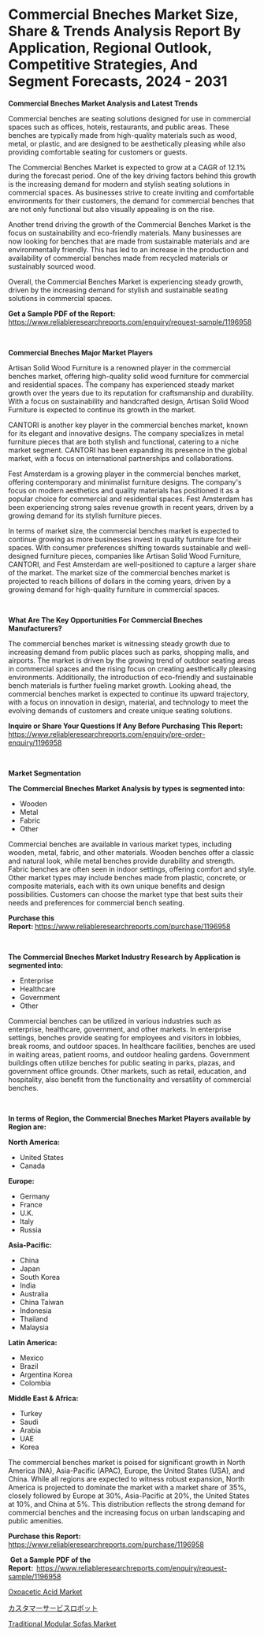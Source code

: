 <p><h1>Commercial Bneches Market Size, Share & Trends Analysis Report By Application, Regional Outlook, Competitive Strategies, And Segment Forecasts, 2024 - 2031</h1></p><p><strong>Commercial Bneches Market Analysis and Latest Trends</strong></p>
<p><p>Commercial benches are seating solutions designed for use in commercial spaces such as offices, hotels, restaurants, and public areas. These benches are typically made from high-quality materials such as wood, metal, or plastic, and are designed to be aesthetically pleasing while also providing comfortable seating for customers or guests.</p><p>The Commercial Benches Market is expected to grow at a CAGR of 12.1% during the forecast period. One of the key driving factors behind this growth is the increasing demand for modern and stylish seating solutions in commercial spaces. As businesses strive to create inviting and comfortable environments for their customers, the demand for commercial benches that are not only functional but also visually appealing is on the rise.</p><p>Another trend driving the growth of the Commercial Benches Market is the focus on sustainability and eco-friendly materials. Many businesses are now looking for benches that are made from sustainable materials and are environmentally friendly. This has led to an increase in the production and availability of commercial benches made from recycled materials or sustainably sourced wood.</p><p>Overall, the Commercial Benches Market is experiencing steady growth, driven by the increasing demand for stylish and sustainable seating solutions in commercial spaces.</p></p>
<p><strong>Get a Sample PDF of the Report:&nbsp;</strong> <a href="https://www.reliableresearchreports.com/enquiry/request-sample/1196958">https://www.reliableresearchreports.com/enquiry/request-sample/1196958</a></p>
<p>&nbsp;</p>
<p><strong>Commercial Bneches Major Market Players</strong></p>
<p><p>Artisan Solid Wood Furniture is a renowned player in the commercial benches market, offering high-quality solid wood furniture for commercial and residential spaces. The company has experienced steady market growth over the years due to its reputation for craftsmanship and durability. With a focus on sustainability and handcrafted design, Artisan Solid Wood Furniture is expected to continue its growth in the market.</p><p>CANTORI is another key player in the commercial benches market, known for its elegant and innovative designs. The company specializes in metal furniture pieces that are both stylish and functional, catering to a niche market segment. CANTORI has been expanding its presence in the global market, with a focus on international partnerships and collaborations.</p><p>Fest Amsterdam is a growing player in the commercial benches market, offering contemporary and minimalist furniture designs. The company's focus on modern aesthetics and quality materials has positioned it as a popular choice for commercial and residential spaces. Fest Amsterdam has been experiencing strong sales revenue growth in recent years, driven by a growing demand for its stylish furniture pieces.</p><p>In terms of market size, the commercial benches market is expected to continue growing as more businesses invest in quality furniture for their spaces. With consumer preferences shifting towards sustainable and well-designed furniture pieces, companies like Artisan Solid Wood Furniture, CANTORI, and Fest Amsterdam are well-positioned to capture a larger share of the market. The market size of the commercial benches market is projected to reach billions of dollars in the coming years, driven by a growing demand for high-quality furniture in commercial spaces.</p></p>
<p>&nbsp;</p>
<p><strong>What Are The Key Opportunities For Commercial Bneches Manufacturers?</strong></p>
<p><p>The commercial benches market is witnessing steady growth due to increasing demand from public places such as parks, shopping malls, and airports. The market is driven by the growing trend of outdoor seating areas in commercial spaces and the rising focus on creating aesthetically pleasing environments. Additionally, the introduction of eco-friendly and sustainable bench materials is further fueling market growth. Looking ahead, the commercial benches market is expected to continue its upward trajectory, with a focus on innovation in design, material, and technology to meet the evolving demands of customers and create unique seating solutions.</p></p>
<p><strong>Inquire or Share Your Questions If Any Before Purchasing This Report:</strong> <a href="https://www.reliableresearchreports.com/enquiry/pre-order-enquiry/1196958">https://www.reliableresearchreports.com/enquiry/pre-order-enquiry/1196958</a></p>
<p>&nbsp;</p>
<p><strong>Market Segmentation</strong></p>
<p><strong>The Commercial Bneches Market Analysis by types is segmented into:</strong></p>
<p><ul><li>Wooden</li><li>Metal</li><li>Fabric</li><li>Other</li></ul></p>
<p><p>Commercial benches are available in various market types, including wooden, metal, fabric, and other materials. Wooden benches offer a classic and natural look, while metal benches provide durability and strength. Fabric benches are often seen in indoor settings, offering comfort and style. Other market types may include benches made from plastic, concrete, or composite materials, each with its own unique benefits and design possibilities. Customers can choose the market type that best suits their needs and preferences for commercial bench seating.</p></p>
<p><strong>Purchase this Report:&nbsp;</strong><a href="https://www.reliableresearchreports.com/purchase/1196958">https://www.reliableresearchreports.com/purchase/1196958</a></p>
<p>&nbsp;</p>
<p><strong>The Commercial Bneches Market Industry Research by Application is segmented into:</strong></p>
<p><ul><li>Enterprise</li><li>Healthcare</li><li>Government</li><li>Other</li></ul></p>
<p><p>Commercial benches can be utilized in various industries such as enterprise, healthcare, government, and other markets. In enterprise settings, benches provide seating for employees and visitors in lobbies, break rooms, and outdoor spaces. In healthcare facilities, benches are used in waiting areas, patient rooms, and outdoor healing gardens. Government buildings often utilize benches for public seating in parks, plazas, and government office grounds. Other markets, such as retail, education, and hospitality, also benefit from the functionality and versatility of commercial benches.</p></p>
<p>&nbsp;</p>
<p><strong>In terms of Region, the Commercial Bneches Market Players available by Region are:</strong></p>
<p>
    <p> <strong> North America: </strong>
        <ul>
            <li>United States</li>
            <li>Canada</li>
        </ul>
        </p> 
    <p> <strong> Europe: </strong>
        <ul>
            <li>Germany</li>
            <li>France</li>
            <li>U.K.</li>
            <li>Italy</li>
            <li>Russia</li>
        </ul>
        </p> 
    <p> <strong> Asia-Pacific: </strong>
        <ul>
            <li>China</li>
            <li>Japan</li>
            <li>South Korea</li>
            <li>India</li>
            <li>Australia</li>
            <li>China Taiwan</li>
            <li>Indonesia</li>
            <li>Thailand</li>
            <li>Malaysia</li>
        </ul>
        </p> 
    <p> <strong> Latin America: </strong>
        <ul>
            <li>Mexico</li>
            <li>Brazil</li>
            <li>Argentina Korea</li>
            <li>Colombia</li>
        </ul>
        </p> 
    <p> <strong> Middle East & Africa: </strong>
        <ul>
            <li>Turkey</li>
            <li>Saudi</li>
            <li>Arabia</li>
            <li>UAE</li>
            <li>Korea</li>
        </ul>
    </p>
    </p>
<p><p>The commercial benches market is poised for significant growth in North America (NA), Asia-Pacific (APAC), Europe, the United States (USA), and China. While all regions are expected to witness robust expansion, North America is projected to dominate the market with a market share of 35%, closely followed by Europe at 30%, Asia-Pacific at 20%, the United States at 10%, and China at 5%. This distribution reflects the strong demand for commercial benches and the increasing focus on urban landscaping and public amenities.</p></p>
<p><strong>Purchase this Report: </strong><a href="https://www.reliableresearchreports.com/purchase/1196958">https://www.reliableresearchreports.com/purchase/1196958</a></p>
<p>&nbsp;<strong>Get a Sample PDF of the Report:&nbsp;&nbsp;</strong><a href="https://www.reliableresearchreports.com/enquiry/request-sample/1196958">https://www.reliableresearchreports.com/enquiry/request-sample/1196958</a></p>
<p><strong></strong></p>
<p><p><a href="https://invited-way-688.notion.site/Insights-into-Oxoacetic-Acid-Market-Size-Analysing-Market-Share-Trends-and-Growth-from-2024-to-20-31a2210471064d0fa6286e0942a6989f">Oxoacetic Acid Market</a></p><p><a href="https://github.com/wkuactfdzwizk06/Market-Research-Report-List-1/blob/main/27866417610.md">カスタマーサービスロボット</a></p><p><a href="https://github.com/ChiragRp1/Market-Research-Report-List-3/blob/main/traditional-modular-sofas-market.md">Traditional Modular Sofas Market</a></p></p>